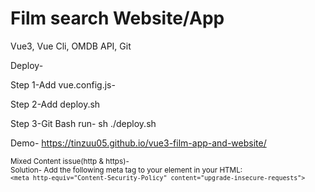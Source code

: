 <h1>Film search Website/App</h1>
<p>Vue3, Vue Cli, OMDB API, Git</p>

Deploy-

Step 1-Add vue.config.js-<br>

Step 2-Add deploy.sh

Step 3-Git Bash run- sh ./deploy.sh

Demo- https://tinzuu05.github.io/vue3-film-app-and-website/


<small>Mixed Content issue(http & https)-</small><br>
<small>Solution- Add the following meta tag to your <head> element in your HTML: <br>
``<meta http-equiv="Content-Security-Policy" content="upgrade-insecure-requests">`` 
</small>
